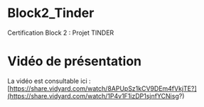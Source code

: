 # Block2_Tinder
Certification Block 2 : Projet TINDER

# Vidéo de présentation
La vidéo est consultable ici : [https://share.vidyard.com/watch/8APUpSz1kCV9DEm4fVkjTE?](https://share.vidyard.com/watch/1P4v1F1izDP1sjnfYCNisg?)
